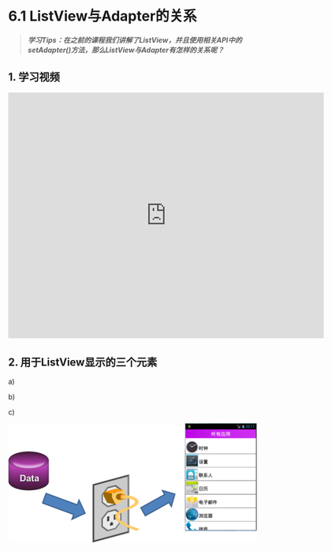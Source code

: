 # 6.1 ListView与Adapter的关系

>##### 学习Tips：在之前的课程我们讲解了ListView，并且使用相关API中的setAdapter()方法，那么ListView与Adapter有怎样的关系呢？

## 1. 学习视频

<iframe frameborder="0" width="640" height="498" src="https://v.qq.com/iframe/player.html?vid=z0180bhmznp&tiny=0&auto=0" allowfullscreen></iframe>

## 2. 用于ListView显示的三个元素

a)

b)

c)

![listview_witch_adapter.png](/images/chapter6/listview_witch_adapter.png)
